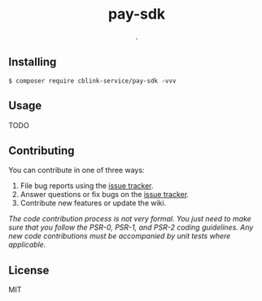 <h1 align="center"> pay-sdk </h1>

<p align="center"> .</p>


## Installing

```shell
$ composer require cblink-service/pay-sdk -vvv
```

## Usage

TODO

## Contributing

You can contribute in one of three ways:

1. File bug reports using the [issue tracker](https://github.com/cblink-service/idaas-sdk/issues).
2. Answer questions or fix bugs on the [issue tracker](https://github.com/cblink-service/idaas-sdk/issues).
3. Contribute new features or update the wiki.

_The code contribution process is not very formal. You just need to make sure that you follow the PSR-0, PSR-1, and PSR-2 coding guidelines. Any new code contributions must be accompanied by unit tests where applicable._

## License

MIT